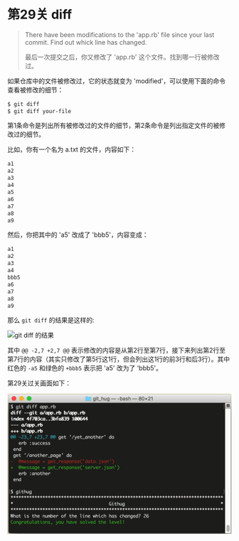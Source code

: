 # 第29关 diff

> There have been modifications to the 'app.rb' file since your last commit. Find out whick line has changed.
> 
> 最后一次提交之后，你又修改了 'app.rb' 这个文件。找到哪一行被修改过。

如果仓库中的文件被修改过，它的状态就变为 'modified'，可以使用下面的命令查看被修改的细节：

```
$ git diff
$ git diff your-file
```

第1条命令是列出所有被修改过的文件的细节，第2条命令是列出指定文件的被修改过的细节。

比如，你有一个名为 a.txt 的文件，内容如下：

```
a1
a2
a3
a4
a5
a6
a7
a8
a9
```

然后，你把其中的 'a5' 改成了 'bbb5'，内容变成：

```
a1
a2
a3
a4
bbb5
a6
a7
a8
a9
```

那么 `git diff` 的结果是这样的:

![git diff 的结果]({{page.imagePath}}/level-29-diff-git-diff-result.png)

其中 `@@ -2,7 +2,7 @@` 表示修改的内容是从第2行至第7行，接下来列出第2行至第7行的内容（其实只修改了第5行这1行，但会列出这1行的前3行和后3行）。其中红色的 `-a5` 和绿色的 `+bbb5` 表示把 'a5' 改为了 'bbb5'。

第29关过关画面如下：

![第29关 diff](images/level-29-diff.png)